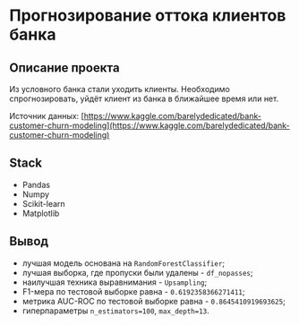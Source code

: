 # Прогнозирование оттока клиентов банка

## Описание проекта
Из условного банка стали уходить клиенты. Необходимо спрогнозировать, уйдёт клиент из банка в ближайшее время или нет. 

Источник данных: [https://www.kaggle.com/barelydedicated/bank-customer-churn-modeling](https://www.kaggle.com/barelydedicated/bank-customer-churn-modeling)

## Stack
- Pandas
- Numpy
- Scikit-learn 
- Matplotlib

## Вывод
- лучшая модель основана на `RandomForestClassifier`;
- лучшая выборка, где пропуски были удалены - `df_nopasses`;
- наилучшая техника выравнимания - `Upsampling`;
- F1-мера по тестовой выборке равна - `0.6192358366271411`;
- метрика AUC-ROC по тестовой выборке равна - `0.8645410919693625`;
- гиперпараметры `n_estimators=100`, `max_depth=13`.
